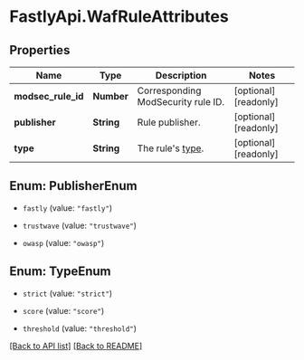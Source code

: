 # FastlyApi.WafRuleAttributes

## Properties

Name | Type | Description | Notes
------------ | ------------- | ------------- | -------------
**modsec_rule_id** | **Number** | Corresponding ModSecurity rule ID. | [optional] [readonly] 
**publisher** | **String** | Rule publisher. | [optional] [readonly] 
**type** | **String** | The rule&#39;s [type](https://docs.fastly.com/en/guides/managing-rules-on-the-fastly-waf#understanding-the-types-of-rules). | [optional] [readonly] 



## Enum: PublisherEnum


* `fastly` (value: `"fastly"`)

* `trustwave` (value: `"trustwave"`)

* `owasp` (value: `"owasp"`)





## Enum: TypeEnum


* `strict` (value: `"strict"`)

* `score` (value: `"score"`)

* `threshold` (value: `"threshold"`)





[[Back to API list]](../../README.md#endpoints) [[Back to README]](../../README.md)

